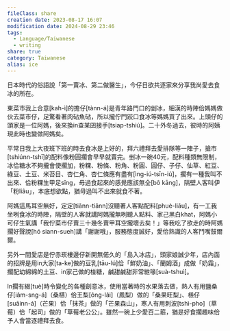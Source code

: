 ```yaml
---
fileClass: share
creation date: 2023-08-17 16:07
modification date: 2024-08-29 23:46
tags:
  - Language/Taiwanese
  - writing
share: true
category: Taiwanese
alias: ice
---
```

  
日本時代的俗語說「第一賣冰、第二做醫生」，今仔日欲共逐家來分享我尚愛去食冰的所在。  
  
東菜市我上合意[kah-ì]的擔仔[tànn-á]是青年路門口的剉冰，細漢的時陣佮媽媽做伙去菜市仔，足驚看著肉砧魚砧，所以攏佇門跤口食冰等媽媽買了出來。上頭仔的頭家是一位阿媽，後來換in查某囝接手[tsiap-tshiú]。二十外冬過去，彼時的阿姨現此時也變做阿媽矣。  
  
平常日我上大夜班下班的時去食冰是上好的，拜六禮拜去愛排隊等一陣子，搶市[tshiúnn-tshī]的配料像粉圓擱會早早就賣完。剉冰一碗40元，配料種類無限制，冰佮糖水不夠攏會使擱加，粉粿、粉條、粉角、粉圓、圓仔、子仔、仙草、紅豆、綠豆、土豆、米苔目、杏仁角、杏仁條應有盡有[ìng-iú-tsīn-iú]，擱有一種我叫不出來、佮粉粿生甲足sîng，毋過食起來的感覺應該無仝[bô kāng]，隔壁人客叫伊「粉liâu」，本底想欲點，猶毋過叫不出來就食不著。  
  
阿媽這馬耳空無好，定定[tiānn-tiānn]沒聽著人客點配料[phuè-liāu]，有一工我坐咧食冰的時陣，隔壁的人客就講阿媽攏無咧聽人點料、家己黑白khat，阿媽小可仔生氣講「我佇菜市仔賣三十幾冬賣甲耳空攏壞去矣！」等我吃了欲走的時阿媽擱好聲說[hó siann-sueh]講「謝謝哦」，服務態度誠好，愛佮熟識的人客鬥嘴鼓爾爾。  
  
另外一間愛店是佇赤崁樓邊仔新開無偌久的「島入冰店」，頭家娘誠少年，店內面的招牌是用in大家[ta-ke]做的豆乳[tāu-lú]佮「鮮奶油」、「蘭姆酒」成做「奶霜」，擱配幼綿綿的土豆、in家己做的椪糖，鹹甜鹹甜非常紲喙[suà-tshuì]。  
  
In擱有綴[tuè]時令變化的各種創意冰，使用當著時的水果落去做，熱人有用鹽桑仔[iâm-sng-á]（桑椹）佮王梨[ông-lâi]（鳳梨）做的「桑果旺梨」、檨仔[suāinn-á]（芒果）佮「抹茶」做的「芒果森山」，寒人有用刺波[tshì-pho]（草莓）佮「起司」做的「草莓老公公」。雖然一碗上少愛百二箍，猶是好食擱趣味佮予人會當逐禮拜去食。